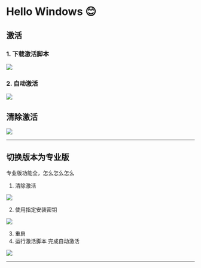 # Hello Windows 😊

## 激活

### 1. 下载激活脚本

![](https://kms.plus/staitc/1.png)

### 2. 自动激活

![](https://kms.plus/staitc/2.png)


## 清除激活

![](https://kms.plus/staitc/3.png)

-----

## 切换版本为专业版

专业版功能全，怎么怎么怎么

1. 清除激活

![](https://kms.plus/staitc/3.png)

2. 使用指定安装密钥

![](https://kms.plus/staitc/4.png)

3. 重启
4. 运行激活脚本 完成自动激活

![](https://kms.plus/staitc/5.png)

----